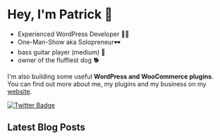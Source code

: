 <h1>Hey, I'm Patrick 👋</h1>

<ul>
<li>Experienced WordPress Developer 👨‍💻</li>
<li>One-Man-Show aka Solopreneur🕶️</li>
<li>bass guitar player (medium) 🎸</li>
<li>owner of the fluffiest dog 🐕</li>
</ul>

<p>
I'm also building some useful <b>WordPress and WooCommerce plugins</b>.<br>
You can find out more about me, my plugins and my business on my <a href="https://patrickposner.dev">website</a>.
</p>

[![Twitter Badge](https://img.shields.io/badge/Twitter-Profile-informational?style=flat&logo=twitter&logoColor=white&color=1CA2F1)](https://twitter.com/patrickposner_)

<h2>Latest Blog Posts</h2>
<!-- BLOG-POST-LIST:START -->
<!-- BLOG-POST-LIST:END --> 
